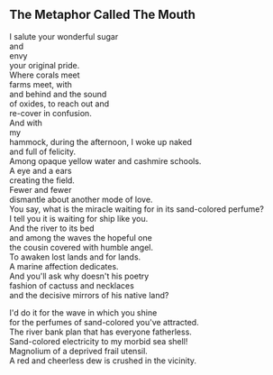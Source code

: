 The Metaphor Called The Mouth
-----------------------------
I salute your wonderful sugar  
and  
envy  
your original pride.  
Where corals meet  
farms meet, with  
and behind and the sound  
of oxides, to reach out and  
re-cover in confusion.  
And with  
my  
hammock, during the afternoon, I woke up naked  
and full of felicity.  
Among opaque yellow water and cashmire schools.  
A eye and a ears  
creating the field.  
Fewer and fewer  
dismantle about another mode of love.  
You say, what is the miracle waiting for in its sand-colored perfume?  
I tell you it is waiting for ship like you.  
And the river to its bed  
and among the waves the hopeful one  
the cousin covered with humble angel.  
To awaken lost lands and for lands.  
A marine affection dedicates.  
And you'll ask why doesn't his poetry  
fashion of cactuss and necklaces  
and the decisive mirrors of his native land?  
  
I'd do it for the wave in which you shine  
for the perfumes of sand-colored you've attracted.  
The river bank plan that has everyone fatherless.  
Sand-colored electricity to my morbid sea shell!  
Magnolium of a deprived frail utensil.  
A red and cheerless dew is crushed in the vicinity.  
